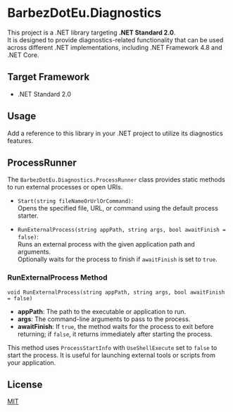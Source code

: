 # BarbezDotEu.Diagnostics

This project is a .NET library targeting **.NET Standard 2.0**.  
It is designed to provide diagnostics-related functionality that can be used across different .NET implementations, including .NET Framework 4.8 and .NET Core.

## Target Framework

- .NET Standard 2.0

## Usage

Add a reference to this library in your .NET project to utilize its diagnostics features.

## ProcessRunner

The `BarbezDotEu.Diagnostics.ProcessRunner` class provides static methods to run external processes or open URIs.

- `Start(string fileNameOrUrlOrCommand)`:  
  Opens the specified file, URL, or command using the default process starter.

- `RunExternalProcess(string appPath, string args, bool awaitFinish = false)`:  
  Runs an external process with the given application path and arguments.  
  Optionally waits for the process to finish if `awaitFinish` is set to `true`.

### RunExternalProcess Method

`void RunExternalProcess(string appPath, string args, bool awaitFinish = false)`

- **appPath**: The path to the executable or application to run.
- **args**: The command-line arguments to pass to the process.
- **awaitFinish**: If `true`, the method waits for the process to exit before returning; if `false`, it returns immediately after starting the process.

This method uses `ProcessStartInfo` with `UseShellExecute` set to `false` to start the process. It is useful for launching external tools or scripts from your application.

## License

[MIT](LICENSE)